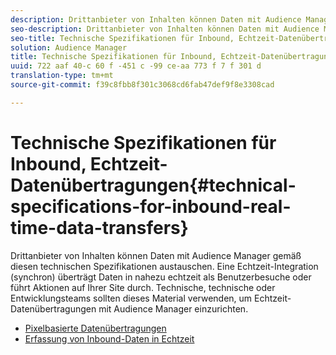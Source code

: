 ```yaml
---
description: Drittanbieter von Inhalten können Daten mit Audience Manager gemäß diesen technischen Spezifikationen austauschen. Eine Echtzeit-Integration (synchron) überträgt Daten in nahezu echtzeit als Benutzerbesuche oder führt Aktionen auf Ihrer Site durch. Technische, technische oder Entwicklungsteams sollten dieses Material verwenden, um Echtzeit-Datenübertragungen mit Audience Manager einzurichten.
seo-description: Drittanbieter von Inhalten können Daten mit Audience Manager gemäß diesen technischen Spezifikationen austauschen. Eine Echtzeit-Integration (synchron) überträgt Daten in nahezu echtzeit als Benutzerbesuche oder führt Aktionen auf Ihrer Site durch. Technische, technische oder Entwicklungsteams sollten dieses Material verwenden, um Echtzeit-Datenübertragungen mit Audience Manager einzurichten.
seo-title: Technische Spezifikationen für Inbound, Echtzeit-Datenübertragungen
solution: Audience Manager
title: Technische Spezifikationen für Inbound, Echtzeit-Datenübertragungen
uuid: 722 aaf 40-c 60 f -451 c -99 ce-aa 773 f 7 f 301 d
translation-type: tm+mt
source-git-commit: f39c8fbb8f301c3068cd6fab47def9f8e3308cad

---
```



# Technische Spezifikationen für Inbound, Echtzeit-Datenübertragungen{#technical-specifications-for-inbound-real-time-data-transfers}

Drittanbieter von Inhalten können Daten mit Audience Manager gemäß diesen technischen Spezifikationen austauschen. Eine Echtzeit-Integration (synchron) überträgt Daten in nahezu echtzeit als Benutzerbesuche oder führt Aktionen auf Ihrer Site durch. Technische, technische oder Entwicklungsteams sollten dieses Material verwenden, um Echtzeit-Datenübertragungen mit Audience Manager einzurichten.

<!-- c_rt_realtime_intro.xml -->

* [Pixelbasierte Datenübertragungen](/help/using/integration/sending-audience-data/real-time-data-integration/pixel-based-data-transfer.md)
* [Erfassung von Inbound-Daten in Echtzeit](/help/using/integration/sending-audience-data/real-time-data-integration/real-time-data-transfer.md)